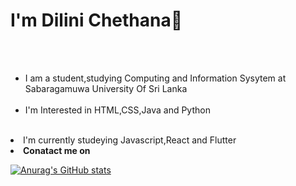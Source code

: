 <b> <h1> I'm Dilini Chethana👋</h1></b><br><br>
 <ul><li>I am a student,studying Computing and Information Sysytem at Sabaragamuwa University Of Sri Lanka<br><br></li>
<li> I'm Interested in HTML,CSS,Java and Python<br><br></li></ul>
<li>I'm currently studeying Javascript,React and Flutter</li>
<li><b>Conatact me on </b> <link href="dilinichethi2@gmail.com"></li>
 
[![Anurag's GitHub stats](https://github-readme-stats.vercel.app/api?username=DiliniChethana)](https://github.com/DiliniChethana/github-readme-stats)
